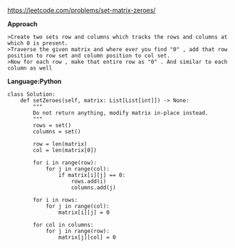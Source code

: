 https://leetcode.com/problems/set-matrix-zeroes/

**Approach**
    
    >Create two sets row and columns which tracks the rows and columns at which 0 is present.
    >Traverse the given matrix and where ever you find "0" , add that row position to row set and column position to col set.
    >Now for each row , make that entire row as "0" . And similar to each column as well

**Language:Python**

    class Solution:
        def setZeroes(self, matrix: List[List[int]]) -> None:
            """
            Do not return anything, modify matrix in-place instead.
            """
            rows = set()
            columns = set()

            row = len(matrix)
            col = len(matrix[0])

            for i in range(row):
                for j in range(col):
                    if matrix[i][j] == 0:
                        rows.add(i)
                        columns.add(j)

            for i in rows:
                for j in range(col):
                    matrix[i][j] = 0

            for col in columns:
                for j in range(row):
                    matrix[j][col] = 0
                
                
                
